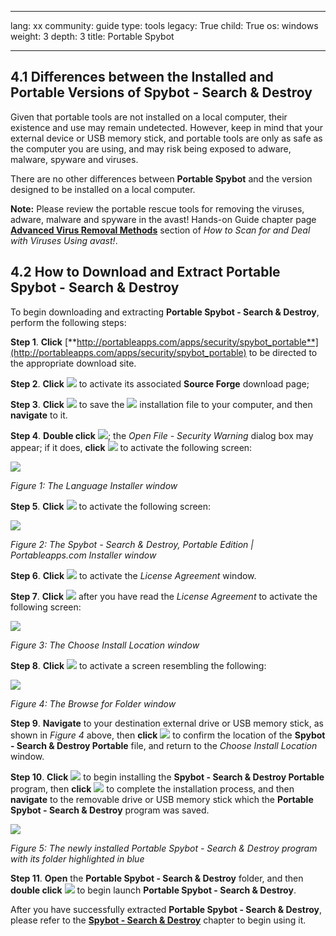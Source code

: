 

---

lang: xx
community: guide
type: tools
legacy: True
child: True
os: windows
weight: 3
depth: 3
title: Portable Spybot

---

## 4.1 Differences between the Installed and Portable Versions of Spybot - Search & Destroy ##

Given that portable tools are not installed on a local computer, their existence and use may remain undetected. However, keep in mind that your external device or USB memory stick, and portable tools are only as safe as the computer you are using, and may risk being exposed to adware, malware, spyware and viruses.

There are no other differences between **Portable Spybot** and the version designed to be installed on a local computer.

**Note:** Please review the portable rescue tools for removing the viruses, adware, malware and spyware in the avast! Hands-on Guide chapter page [**Advanced Virus Removal Methods**](/en/dealingwithviruses#4.9) section of *How to Scan for and Deal with Viruses Using avast!*.

## 4.2 How to Download and Extract Portable Spybot - Search & Destroy ##

To begin downloading and extracting **Portable Spybot - Search & Destroy**, perform the following steps:

**Step 1**. **Click** [**http://portableapps.com/apps/security/spybot_portable**](http://portableapps.com/apps/security/spybot_portable) to be directed to the appropriate download site.

**Step 2**. **Click** ![](/sbox/screen/spybotportable-en-1/02.png) to activate its associated **Source Forge** download page;

**Step 3**. **Click** ![](/sbox/screen/spybotportable-en-1/03.png) to save the ![](/sbox/screen/spybotportable-en-1/04.png) installation file to your computer, and then **navigate** to it.

**Step 4**. **Double click** ![](/sbox/screen/spybotportable-en-1/04.png); the *Open File - Security Warning* dialog box may appear; if it does, **click** ![](/sbox/screen/spybotportable-en-1/05.png) to activate the following screen: 

![](/sbox/screen/spybotportable-en-1/06.png)

*Figure 1: The Language Installer window*

**Step 5**. **Click** ![](/sbox/screen/spybotportable-en-1/07.png) to activate the following screen:

![](/sbox/screen/spybotportable-en-1/08.png)

*Figure 2: The Spybot - Search & Destroy, Portable Edition | Portableapps.com Installer window*

**Step 6**. **Click** ![](/sbox/screen/spybotportable-en-1/09.png) to activate the *License Agreement* window. 

**Step 7**. **Click** ![](/sbox/screen/spybotportable-en-1/10.png) after you have read the *License Agreement* to activate the following screen:  

![](/sbox/screen/spybotportable-en-1/11.png)

*Figure 3: The Choose Install Location window*

**Step 8**. **Click** ![](/sbox/screen/spybotportable-en-1/12.png) to activate a screen resembling the following:

![](/sbox/screen/spybotportable-en-1/13.png)

*Figure 4: The Browse for Folder window*

**Step 9**. **Navigate** to your destination external drive or USB memory stick, as shown in *Figure 4* above, then **click** ![](/sbox/screen/spybotportable-en-1/07.png) to confirm the location of the **Spybot - Search & Destroy Portable** file, and return to the *Choose Install Location* window.

**Step 10**. **Click** ![](/sbox/screen/spybotportable-en-1/14.png) to begin installing the **Spybot - Search & Destroy Portable** program, then
**click** ![](/sbox/screen/spybotportable-en-1/15.png) to complete the installation process, and then **navigate** to the removable drive or USB memory stick which the **Portable Spybot - Search & Destroy** program was saved.

![](/sbox/screen/spybotportable-en-1/16.png)

*Figure 5: The newly installed Portable Spybot - Search & Destroy program with its folder highlighted in blue*

**Step 11**. **Open** the **Portable Spybot - Search & Destroy** folder, and then **double click** ![](/sbox/screen/spybotportable-en-1/17.png) to begin launch **Portable Spybot - Search & Destroy**.

After you have successfully extracted **Portable Spybot - Search & Destroy**, please refer to the [**Spybot - Search & Destroy**](/en/spybot_main) chapter to begin using it.


